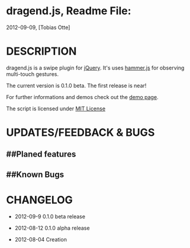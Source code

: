 dragend.js, Readme File:
==============================================================================
2012-09-09, [Tobias Otte]

# DESCRIPTION

dragend.js is a swipe plugin for [jQuery](https://github.com/jquery/jquery/). It's uses [hammer.js](http://eightmedia.github.com/hammer.js/) for observing multi-touch gestures.

The current version is 0.1.0 beta. The first release is near!

For further informations and demos check out the [demo page](http://stereobit.github.com/dragend/).

The script is licensed under [MIT License](http://www.opensource.org/licenses/mit-license.php)

# UPDATES/FEEDBACK & BUGS

##Planed features
---

##Known Bugs
---

# CHANGELOG

* 2012-09-9
  0.1.0 beta release

* 2012-08-12
  0.1.0 alpha release

* 2012-08-04
  Creation